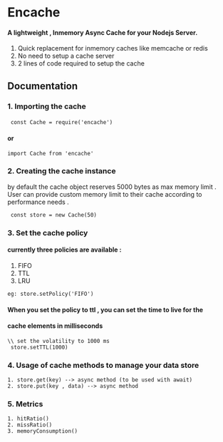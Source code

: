 # Encache
#### A lightweight , Inmemory Async Cache for your Nodejs Server. <br/>
1. Quick replacement for inmemory caches like memcache or redis
2. No need to setup a cache server 
3. 2 lines of code required to setup the cache 

## Documentation 
### 
### 1. Importing the cache 
####
``` const Cache = require('encache')```
#### or
``` import Cache from 'encache' ```

### 2. Creating the cache instance 
by default the cache object reserves 5000 bytes as max memory limit .    
User can provide custom memory limit to their cache according to performance needs .  

``` const store = new Cache(50)```

### 3. Set the cache policy 
#### currently three policies are available :
1. FIFO
2. TTL
3. LRU
 
```eg: store.setPolicy('FIFO')```
#### When you set the policy to ttl , you can set the time to live for the 
#### cache elements in milliseconds 
```\\ set the volatility to 1000 ms ```  
``` store.setTTL(1000)```

### 4. Usage of cache methods to manage your data store 
```1. store.get(key) --> async method (to be used with await)```  
```2. store.put(key , data) --> async method```

### 5. Metrics 
```1. hitRatio()```  
```2. missRatio()```  
```3. memoryConsumption()```





